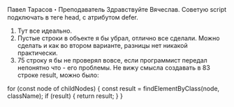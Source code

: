 Павел Тарасов・Преподаватель
Здравствуйте Вячеслав.
Советую script подключать в теге head, с атрибутом defer.
1. Тут все идеально.
2. Пустые строки в объекте я бы убрал, отлично все сделали.
Можно сделать и как во втором варианте, разницы нет никакой практически.
3. 75 строку я бы не проверял вовсе, если программист передал непонятно что - его проблемы.
Не вижу смысла создавать в 83 строке result, можно было:

for (const node of childNodes) {
  const result = findElementByClass(node, className);
  if (result) {
    return result;
  }
}